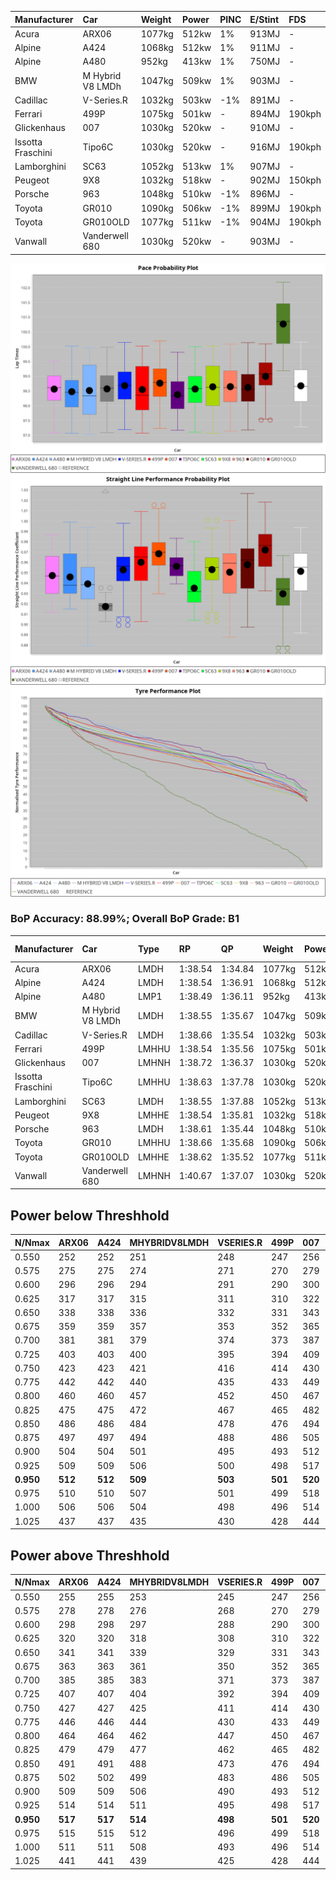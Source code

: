 |Manufacturer|Car|Weight|Power|PINC|E/Stint|FDS|
|:-|:-|:-|:-|:-|:-|:-|
|Acura|ARX06|1077kg|512kw|1%|913MJ|-|
|Alpine|A424|1068kg|512kw|1%|911MJ|-|
|Alpine|A480|952kg|413kw|1%|750MJ|-|
|BMW|M Hybrid V8 LMDh|1047kg|509kw|1%|903MJ|-|
|Cadillac|V-Series.R|1032kg|503kw|-1%|891MJ|-|
|Ferrari|499P|1075kg|501kw|-|894MJ|190kph|
|Glickenhaus|007|1030kg|520kw|-|910MJ|-|
|Issotta Fraschini|Tipo6C|1030kg|520kw|-|916MJ|190kph|
|Lamborghini|SC63|1052kg|513kw|1%|907MJ|-|
|Peugeot|9X8|1032kg|518kw|-|902MJ|150kph|
|Porsche|963|1048kg|510kw|-1%|896MJ|-|
|Toyota|GR010|1090kg|506kw|-1%|899MJ|190kph|
|Toyota|GR010OLD|1077kg|511kw|-1%|904MJ|190kph|
|Vanwall|Vanderwell 680|1030kg|520kw|-|903MJ|-|

![PACECHART](./IMG/ACOMETHOD.png)
![STRAIGHTLINEPERFORMANCECHART](./IMG/ACOMETHOD_sp.png)
![TYREPERFORMANCECHART](./IMG/ACOMETHOD_tw.png)

### BoP Accuracy: 88.99%; Overall BoP Grade: B1
|Manufacturer|Car|Type|RP|QP|Weight|Power¹|Threshhold|PINC|Power²|E/Stint|AVG Vmax|FDS|RDLC|L/Stint|BOP-Grade|ModelAccuracy|ModelPoints|Match%|
|:-|:-|:-|:-|:-|:-|:-|:-|:-|:-|:-|:-|:-|:-|:-|:-|:-|:-|:-|
|Acura|ARX06|LMDH|1:38.54|1:34.84|1077kg|512kw|210.0kph|1%|517kw|913MJ|302.03kph|-|0.99|29|-C1|100.00%|995|78.26%|
|Alpine|A424|LMDH|1:38.54|1:36.91|1068kg|512kw|210.0kph|1%|517kw|911MJ|302.12kph|-|1.00|29|~A1|81.15%|521|99.59%|
|Alpine|A480|LMP1|1:38.49|1:36.11|952kg|413kw|210.0kph|1%|417kw|750MJ|298.52kph|-|0.97|27|~A1|67.92%|957|100.00%|
|BMW|M Hybrid V8 LMDh|LMDH|1:38.55|1:35.67|1047kg|509kw|210.0kph|1%|514kw|903MJ|299.16kph|-|1.03|29|-A2|98.60%|1690|91.41%|
|Cadillac|V-Series.R|LMDH|1:38.66|1:35.54|1032kg|503kw|210.0kph|-1%|498kw|891MJ|302.95kph|-|1.03|29|+A2|91.10%|1770|94.70%|
|Ferrari|499P|LMHHU|1:38.54|1:35.56|1075kg|501kw|210.0kph|-|501kw|894MJ|303.10kph|190kph|1.03|29|~A1|84.26%|2292|99.56%|
|Glickenhaus|007|LMHNH|1:38.72|1:36.37|1030kg|520kw|210.0kph|-|520kw|910MJ|307.46kph|-|0.96|29|~A1|94.63%|1605|100.00%|
|Issotta Fraschini|Tipo6C|LMHHU|1:38.63|1:37.78|1030kg|520kw|210.0kph|-|520kw|916MJ|305.51kph|190kph|1.08|29|+B1|66.67%|96|86.50%|
|Lamborghini|SC63|LMDH|1:38.55|1:37.88|1052kg|513kw|210.0kph|1%|518kw|907MJ|301.03kph|-|1.04|29|+B1|96.77%|419|88.32%|
|Peugeot|9X8|LMHHE|1:38.54|1:35.81|1032kg|518kw|210.0kph|-|518kw|902MJ|304.00kph|150kph|1.04|29|~A1|83.63%|2468|100.00%|
|Porsche|963|LMDH|1:38.61|1:35.44|1048kg|510kw|210.0kph|-1%|505kw|896MJ|302.99kph|-|1.02|29|~A1|93.14%|5746|98.46%|
|Toyota|GR010|LMHHU|1:38.66|1:35.68|1090kg|506kw|210.0kph|-1%|501kw|899MJ|302.35kph|190kph|1.00|29|~A1|87.37%|3154|100.00%|
|Toyota|GR010OLD|LMHHE|1:38.62|1:35.52|1077kg|511kw|210.0kph|-1%|506kw|904MJ|305.43kph|190kph|1.01|29|~A1|89.81%|1393|100.00%|
|Vanwall|Vanderwell 680|LMHNH|1:40.67|1:37.07|1030kg|520kw|210.0kph|-|520kw|903MJ|300.53kph|-|1.01|29|+Ω1|90.28%|604|9.09%|

## Power below Threshhold
|N/Nmax|ARX06|A424|MHYBRIDV8LMDH|VSERIES.R|499P|007|TIPO6C|SC63|9X8|963|GR010|GR010OLD|VANDERWELL680|​|RPM|A480|
|:-|:-|:-|:-|:-|:-|:-|:-|:-|:-|:-|:-|:-|:-|:-|:-|:-|
|0.550|252|252|251|248|247|256|256|253|255|251|249|252|256|​|--|-|
|0.575|275|275|274|271|270|279|279|276|278|274|272|275|279|​|--|-|
|0.600|296|296|294|291|290|300|300|296|299|295|292|295|300|​|--|-|
|0.625|317|317|315|311|310|322|322|317|321|316|313|316|322|​|--|-|
|0.650|338|338|336|332|331|343|343|338|342|337|334|337|343|​|--|-|
|0.675|359|359|357|353|352|365|365|360|364|358|355|359|365|​|--|-|
|0.700|381|381|379|374|373|387|387|382|386|380|377|380|387|​|--|-|
|0.725|403|403|400|395|394|409|409|403|407|401|398|402|409|​|--|-|
|0.750|423|423|421|416|414|430|430|424|428|422|418|422|430|​|--|-|
|0.775|442|442|440|435|433|449|449|443|447|441|437|441|449|​|5000|243|
|0.800|460|460|457|452|450|467|467|461|465|458|454|459|467|​|5500|287|
|0.825|475|475|472|467|465|482|482|476|480|473|469|474|482|​|6000|321|
|0.850|486|486|484|478|476|494|494|487|492|485|481|485|494|​|6500|362|
|0.875|497|497|494|488|486|505|505|498|503|495|491|496|505|​|7000|405|
|0.900|504|504|501|495|493|512|512|505|510|502|498|503|512|​|7500|415|
|0.925|509|509|506|500|498|517|517|510|515|507|503|508|517|​|8000|411|
|**0.950**|**512**|**512**|**509**|**503**|**501**|**520**|**520**|**513**|**518**|**510**|**506**|**511**|**520**|**​**|**8500**|**414**|
|0.975|510|510|507|501|499|518|518|511|516|508|504|509|518|​|9000|207|
|1.000|506|506|504|498|496|514|514|507|512|505|501|505|514|​|--|-|
|1.025|437|437|435|430|428|444|444|438|442|436|432|436|444|​|--|-|

## Power above Threshhold
|N/Nmax|ARX06|A424|MHYBRIDV8LMDH|VSERIES.R|499P|007|TIPO6C|SC63|9X8|963|GR010|GR010OLD|VANDERWELL680|​|RPM|A480|
|:-|:-|:-|:-|:-|:-|:-|:-|:-|:-|:-|:-|:-|:-|:-|:-|:-|
|0.550|255|255|253|245|247|256|256|255|255|249|247|249|256|​|--|-|
|0.575|278|278|276|268|270|279|279|278|278|272|270|272|279|​|--|-|
|0.600|298|298|297|288|290|300|300|299|299|292|290|292|300|​|--|-|
|0.625|320|320|318|308|310|322|322|321|321|312|310|313|322|​|--|-|
|0.650|341|341|339|329|331|343|343|342|342|333|331|334|343|​|--|-|
|0.675|363|363|361|350|352|365|365|364|364|355|352|355|365|​|--|-|
|0.700|385|385|383|371|373|387|387|386|386|376|373|377|387|​|--|-|
|0.725|407|407|404|392|394|409|409|407|407|397|394|398|409|​|--|-|
|0.750|427|427|425|411|414|430|430|428|428|417|414|418|430|​|--|-|
|0.775|446|446|444|430|433|449|449|447|447|436|433|437|449|​|5000|243|
|0.800|464|464|462|447|450|467|467|465|465|454|450|454|467|​|5500|287|
|0.825|479|479|477|462|465|482|482|480|480|469|465|469|482|​|6000|321|
|0.850|491|491|488|473|476|494|494|492|492|480|476|481|494|​|6500|362|
|0.875|502|502|499|483|486|505|505|503|503|490|486|491|505|​|7000|405|
|0.900|509|509|506|490|493|512|512|510|510|497|493|498|512|​|7500|415|
|0.925|514|514|511|495|498|517|517|515|515|502|498|503|517|​|8000|411|
|**0.950**|**517**|**517**|**514**|**498**|**501**|**520**|**520**|**518**|**518**|**505**|**501**|**506**|**520**|**​**|**8500**|**414**|
|0.975|515|515|512|496|499|518|518|516|516|503|499|504|518|​|9000|207|
|1.000|511|511|508|493|496|514|514|512|512|500|496|501|514|​|--|-|
|1.025|441|441|439|425|428|444|444|442|442|431|428|432|444|​|--|-|
